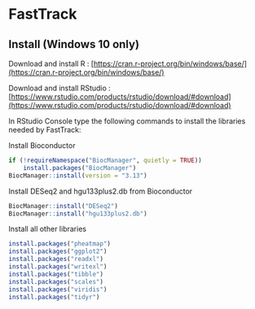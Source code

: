 # FastTrack

## Install (Windows 10 only)
Download and install R : [https://cran.r-project.org/bin/windows/base/](https://cran.r-project.org/bin/windows/base/)

Download and install RStudio : [https://www.rstudio.com/products/rstudio/download/#download](https://www.rstudio.com/products/rstudio/download/#download)

In RStudio Console type the following commands to install the libraries needed by FastTrack:

Install Bioconductor 
```R
if (!requireNamespace("BiocManager", quietly = TRUE))
    install.packages("BiocManager")
BiocManager::install(version = "3.13")
```

Install DESeq2 and hgu133plus2.db from Bioconductor
```R
BiocManager::install("DESeq2")
BiocManager::install("hgu133plus2.db")
```

Install all other libraries
```R
install.packages("pheatmap")
install.packages("ggplot2")
install.packages("readxl")
install.packages("writexl")
install.packages("tibble")
install.packages("scales")
install.packages("viridis")
install.packages("tidyr")
```
